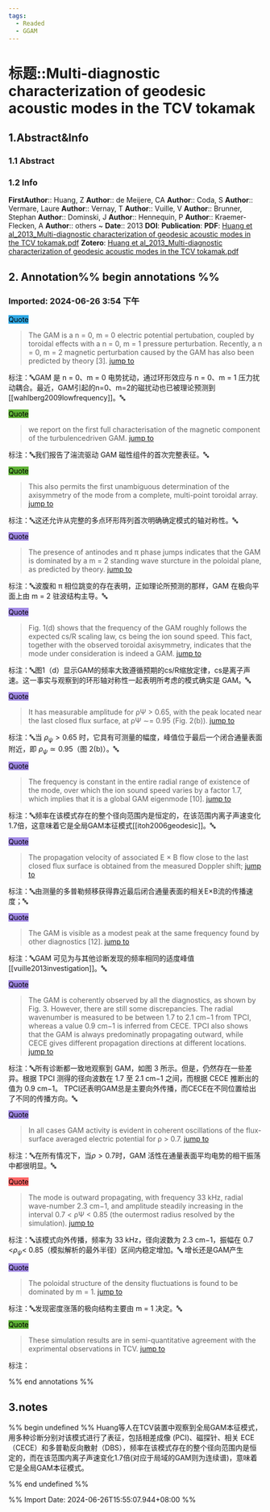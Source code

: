 ```yaml
---
tags:
  - Readed
  - GGAM
---
```

# 标题::Multi-diagnostic characterization of geodesic acoustic modes in the TCV tokamak

## 1.Abstract&Info
### 1.1 Abstract


### 1.2 Info
**FirstAuthor**:: Huang, Z 
**Author**:: de Meijere, CA 
**Author**:: Coda, S 
**Author**:: Vermare, Laure 
**Author**:: Vernay, T 
**Author**:: Vuille, V 
**Author**:: Brunner, Stephan 
**Author**:: Dominski, J 
**Author**:: Hennequin, P 
**Author**:: Kraemer-Flecken, A 
**Author**:: others 
~
**Date**:: 2013
**DOI**: 
**Publication**: 
**PDF**: [Huang et al_2013_Multi-diagnostic characterization of geodesic acoustic modes in the TCV tokamak.pdf](file://E:\Zotero\storage\3TEJ34HI\Huang%20et%20al_2013_Multi-diagnostic%20characterization%20of%20geodesic%20acoustic%20modes%20in%20the%20TCV%20tokamak.pdf)
**Zotero**: [Huang et al_2013_Multi-diagnostic characterization of geodesic acoustic modes in the TCV tokamak.pdf](zotero://select/library/items/3TEJ34HI)


## 2. Annotation%% begin annotations %%


### Imported: 2024-06-26 3:54 下午


<mark style="background-color: #2ea8e5">Quote</mark>
>The GAM is a n = 0, m = 0 electric potential pertubation, coupled by toroidal effects with a n = 0, m = 1 pressure perturbation. Recently, a n = 0, m = 2 magnetic perturbation caused by the GAM has also been predicted by theory [3]. [jump to](zotero://open-pdf/library/items/3TEJ34HI?page=1&annotation=9RZHZTKC)

标注：🔤GAM 是 n = 0、m = 0 电势扰动，通过环形效应与 n = 0、m = 1 压力扰动耦合。最近，GAM引起的n=0、m=2的磁扰动也已被理论预测到[[wahlberg2009lowfrequency]]。🔤

<mark style="background-color: #5fb236">Quote</mark>
>we report on the first full characterisation of the magnetic component of the turbulencedriven GAM. [jump to](zotero://open-pdf/library/items/3TEJ34HI?page=1&annotation=EVW5NXFU)

标注：🔤我们报告了湍流驱动 GAM 磁性组件的首次完整表征。🔤

<mark style="background-color: #5fb236">Quote</mark>
>This also permits the first unambiguous determination of the axisymmetry of the mode from a complete, multi-point toroidal array. [jump to](zotero://open-pdf/library/items/3TEJ34HI?page=1&annotation=MMEGKLBS)

标注：🔤这还允许从完整的多点环形阵列首次明确确定模式的轴对称性。🔤

<mark style="background-color: #a28ae5">Quote</mark>
>The presence of antinodes and π phase jumps indicates that the GAM is dominated by a m = 2 standing wave sturcture in the poloidal plane, as predicted by theory. [jump to](zotero://open-pdf/library/items/3TEJ34HI?page=2&annotation=6C6M2A6H)

标注：🔤波腹和 π 相位跳变的存在表明，正如理论所预测的那样，GAM 在极向平面上由 m = 2 驻波结构主导。🔤

<mark style="background-color: #a28ae5">Quote</mark>
>Fig. 1(d) shows that the frequency of the GAM roughly follows the expected cs/R scaling law, cs being the ion sound speed. This fact, together with the observed toroidal axisymmetry, indicates that the mode under consideration is indeed a GAM. [jump to](zotero://open-pdf/library/items/3TEJ34HI?page=2&annotation=3DMR3IHB)

标注：🔤图1（d）显示GAM的频率大致遵循预期的cs/R缩放定律，cs是离子声速。这一事实与观察到的环形轴对称性一起表明所考虑的模式确实是 GAM。🔤

<mark style="background-color: #a28ae5">Quote</mark>
>It has measurable amplitude for ρΨ > 0.65, with the peak located near the last closed flux surface, at ρΨ ∼= 0.95 (Fig. 2(b)). [jump to](zotero://open-pdf/library/items/3TEJ34HI?page=2&annotation=EP38PYIN)

标注：🔤当 $\rho_\psi>0.65$ 时，它具有可测量的幅度，峰值位于最后一个闭合通量表面附近，即 $\rho_\psi\simeq 0.95$（图 2(b)）。🔤

<mark style="background-color: #a28ae5">Quote</mark>
>The frequency is constant in the entire radial range of existence of the mode, over which the ion sound speed varies by a factor 1.7, which implies that it is a global GAM eigenmode [10]. [jump to](zotero://open-pdf/library/items/3TEJ34HI?page=2&annotation=F3YPTG5E)

标注：🔤频率在该模式存在的整个径向范围内是恒定的，在该范围内离子声速变化1.7倍，这意味着它是全局GAM本征模式[[itoh2006geodesic]]。🔤

<mark style="background-color: #a28ae5">Quote</mark>
>The propagation velocity of associated E × B flow close to the last closed flux surface is obtained from the measured Doppler shift; [jump to](zotero://open-pdf/library/items/3TEJ34HI?page=3&annotation=6BGL67U3)

标注：🔤由测量的多普勒频移获得靠近最后闭合通量表面的相关E×B流的传播速度；🔤

<mark style="background-color: #a28ae5">Quote</mark>
>The GAM is visible as a modest peak at the same frequency found by other diagnostics [12]. [jump to](zotero://open-pdf/library/items/3TEJ34HI?page=3&annotation=MD97N7JI)

标注：🔤GAM 可见为与其他诊断发现的频率相同的适度峰值[[vuille2013investigation]]。🔤

<mark style="background-color: #a28ae5">Quote</mark>
>The GAM is coherently observed by all the diagnostics, as shown by Fig. 3. However, there are still some discrepancies. The radial wavenumber is measured to be between 1.7 to 2.1 cm−1 from TPCI, whereas a value 0.9 cm−1 is inferred from CECE. TPCI also shows that the GAM is always predominatly propagating outward, while CECE gives different propagation directions at different locations. [jump to](zotero://open-pdf/library/items/3TEJ34HI?page=3&annotation=D79J9N8G)

标注：🔤所有诊断都一致地观察到 GAM，如图 3 所示。但是，仍然存在一些差异。根据 TPCI 测得的径向波数在 1.7 至 2.1 cm−1 之间，而根据 CECE 推断出的值为 0.9 cm−1。 TPCI还表明GAM总是主要向外传播，而CECE在不同位置给出了不同的传播方向。🔤

<mark style="background-color: #a28ae5">Quote</mark>
>In all cases GAM activity is evident in coherent oscillations of the flux-surface averaged electric potential for ρ > 0.7. [jump to](zotero://open-pdf/library/items/3TEJ34HI?page=4&annotation=4Z25RNXM)

标注：🔤在所有情况下，当$\rho >0.7$时，GAM 活性在通量表面平均电势的相干振荡中都很明显。🔤

<mark style="background-color: #ff6666">Quote</mark>
>The mode is outward propagating, with frequency 33 kHz, radial wave-number 2.3 cm−1, and amplitude steadily increasing in the interval 0.7 < ρΨ < 0.85 (the outermost radius resolved by the simulation). [jump to](zotero://open-pdf/library/items/3TEJ34HI?page=4&annotation=RHRY34QL)

标注：🔤该模式向外传播，频率为 33 kHz，径向波数为 2.3 cm−1，振幅在 0.7 <$\rho_\psi$< 0.85（模拟解析的最外半径）区间内稳定增加。🔤
增长还是GAM产生

<mark style="background-color: #a28ae5">Quote</mark>
>The poloidal structure of the density fluctuations is found to be dominated by m = 1. [jump to](zotero://open-pdf/library/items/3TEJ34HI?page=4&annotation=X4VGFLRZ)

标注：🔤发现密度涨落的极向结构主要由 m = 1 决定。🔤

<mark style="background-color: #5fb236">Quote</mark>
>These simulation results are in semi-quantitative agreement with the exprimental observations in TCV. [jump to](zotero://open-pdf/library/items/3TEJ34HI?page=4&annotation=8XLZEIGM)

标注：



%% end annotations %%

## 3.notes
%% begin undefined %%
Huang等人在TCV装置中观察到全局GAM本征模式，用多种诊断分别对该模式进行了表征，包括相差成像 (PCI)、磁探针、相关 ECE（CECE）和多普勒反向散射（DBS），频率在该模式存在的整个径向范围内是恒定的，而在该范围内离子声速变化1.7倍(对应于局域的GAM则为连续谱)，意味着它是全局GAM本征模式。

%% end undefined %%

%% Import Date: 2024-06-26T15:55:07.944+08:00 %%
